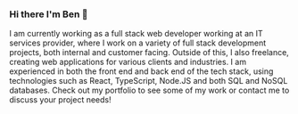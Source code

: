 ### Hi there I'm Ben 👋

I am currently working as a full stack web developer working at an IT services provider, where I work on a variety of full stack development projects, both internal and customer facing. Outside of this, I also freelance, creating web applications for various clients and industries. 
I am experienced in both the front end and back end of the tech stack, using technologies such as React, TypeScript, Node.JS and both SQL and NoSQL databases. Check out my portfolio to see some of my work or contact me to discuss your project needs!



